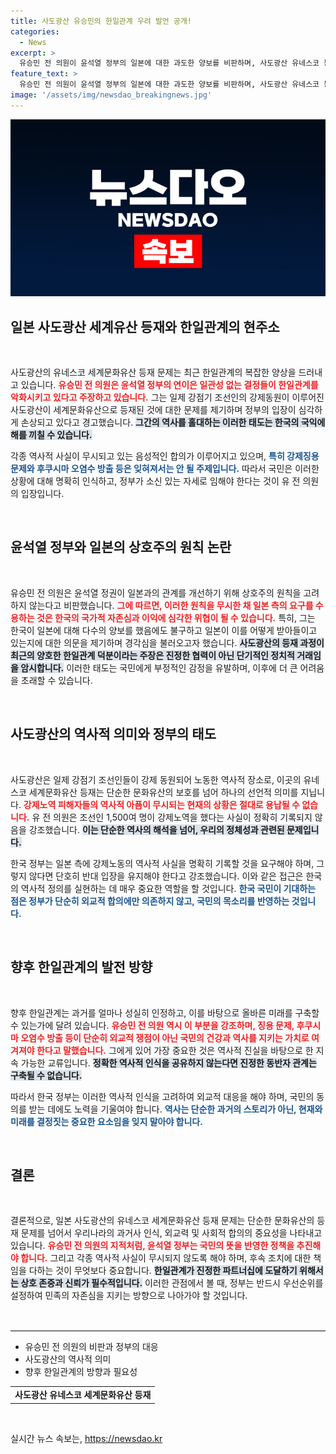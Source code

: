 ```yaml
---
title: 사도광산 유승민의 한일관계 우려 발언 공개!
categories:
  - News
excerpt: >
  유승민 전 의원이 윤석열 정부의 일본에 대한 과도한 양보를 비판하며, 사도광산 유네스코 등재와 관련해 역사적 사실의 왜곡을 경고했다. 그는 국민에게 답하라고 촉구하며 우리의 국익을 지키기 위한 원칙을 강조했다.
feature_text: >
  유승민 전 의원이 윤석열 정부의 일본에 대한 과도한 양보를 비판하며, 사도광산 유네스코 등재와 관련해 역사적 사실의 왜곡을 경고했다. 그는 국민에게 답하라고 촉구하며 우리의 국익을 지키기 위한 원칙을 강조했다.
image: '/assets/img/newsdao_breakingnews.jpg'
---
```


<p><img src="/assets/img/newsdao_breakingnews.jpg" alt="implanttips 속보" /></p>

<h2 data-ke-size="size26">일본 사도광산 세계유산 등재와 한일관계의 현주소</h2>

<p data-ke-size="size16">&nbsp;</p>

<p>사도광산의 유네스코 세계문화유산 등재 문제는 최근 한일관계의 복잡한 양상을 드러내고 있습니다. <b><span style="color: #ee2323;">유승민 전 의원은 윤석열 정부의 연이은 일관성 없는 결정들이 한일관계를 악화시키고 있다고 주장하고 있습니다.</span></b> 그는 일제 강점기 조선인의 강제동원이 이루어진 사도광산이 세계문화유산으로 등재된 것에 대한 문제를 제기하며 정부의 입장이 심각하게 손상되고 있다고 경고했습니다. <b><span style="background-color: #21538527;">그간의 역사를 홀대하는 이러한 태도는 한국의 국익에 해를 끼칠 수 있습니다.</span></b> </p>

<p>각종 역사적 사실이 무시되고 있는 음성적인 합의가 이루어지고 있으며, <b><span style="color: #1a5490;">특히 강제징용 문제와 후쿠시마 오염수 방출 등은 잊혀져서는 안 될 주제입니다.</span></b> 따라서 국민은 이러한 상황에 대해 명확히 인식하고, 정부가 소신 있는 자세로 임해야 한다는 것이 유 전 의원의 입장입니다.</p>

<p data-ke-size="size16">&nbsp;</p>

<h2 data-ke-size="size26">윤석열 정부와 일본의 상호주의 원칙 논란</h2>

<p data-ke-size="size16">&nbsp;</p>

<p>유승민 전 의원은 윤석열 정권이 일본과의 관계를 개선하기 위해 상호주의 원칙을 고려하지 않는다고 비판했습니다. <b><span style="color: #ee2323;">그에 따르면, 이러한 원칙을 무시한 채 일본 측의 요구를 수용하는 것은 한국의 국가적 자존심과 이익에 심각한 위협이 될 수 있습니다.</span></b> 특히, 그는 한국이 일본에 대해 다수의 양보를 했음에도 불구하고 일본이 이를 어떻게 받아들이고 있는지에 대한 의문을 제기하며 경각심을 불러오고자 했습니다. <b><span style="background-color: #21538527;">사도광산의 등재 과정이 최근의 양호한 한일관계 덕분이라는 주장은 진정한 협력이 아닌 단기적인 정치적 거래임을 암시합니다.</span></b> 이러한 태도는 국민에게 부정적인 감정을 유발하며, 이후에 더 큰 어려움을 초래할 수 있습니다.</p>

<p data-ke-size="size16">&nbsp;</p>

<h2 data-ke-size="size26">사도광산의 역사적 의미와 정부의 태도</h2>

<p data-ke-size="size16">&nbsp;</p>

<p>사도광산은 일제 강점기 조선인들이 강제 동원되어 노동한 역사적 장소로, 이곳의 유네스코 세계문화유산 등재는 단순한 문화유산의 보호를 넘어 하나의 선언적 의미를 지닙니다. <b><span style="color: #ee2323;">강제노역 피해자들의 역사적 아픔이 무시되는 현재의 상황은 절대로 용납될 수 없습니다.</span></b> 유 전 의원은 조선인 1,500여 명이 강제노역을 했다는 사실이 정확히 기록되지 않음을 강조했습니다. <b><span style="background-color: #21538527;">이는 단순한 역사의 해석을 넘어, 우리의 정체성과 관련된 문제입니다.</span></b> </p>

<p>한국 정부는 일본 측에 강제노동의 역사적 사실을 명확히 기록할 것을 요구해야 하며, 그렇지 않다면 단호히 반대 입장을 유지해야 한다고 강조했습니다. 이와 같은 접근은 한국의 역사적 정의를 실현하는 데 매우 중요한 역할을 할 것입니다. <b><span style="color: #1a5490;">한국 국민이 기대하는 점은 정부가 단순히 외교적 합의에만 의존하지 않고, 국민의 목소리를 반영하는 것입니다.</span></b></p>

<p data-ke-size="size16">&nbsp;</p>

<h2 data-ke-size="size26">향후 한일관계의 발전 방향</h2>

<p data-ke-size="size16">&nbsp;</p>

<p>향후 한일관계는 과거를 얼마나 성실히 인정하고, 이를 바탕으로 올바른 미래를 구축할 수 있는가에 달려 있습니다. <b><span style="color: #ee2323;">유승민 전 의원 역시 이 부분을 강조하며, 징용 문제, 후쿠시마 오염수 방출 등이 단순히 외교적 쟁점이 아닌 국민의 건강과 역사를 지키는 가치로 여겨져야 한다고 말했습니다.</span></b> 그에게 있어 가장 중요한 것은 역사적 진실을 바탕으로 한 지속 가능한 교류입니다. <b><span style="background-color: #21538527;">정확한 역사적 인식을 공유하지 않는다면 진정한 동반자 관계는 구축될 수 없습니다.</span></b> </p>

<p>따라서 한국 정부는 이러한 역사적 인식을 고려하여 외교적 대응을 해야 하며, 국민의 동의를 받는 데에도 노력을 기울여야 합니다. <b><span style="color: #1a5490;">역사는 단순한 과거의 스토리가 아닌, 현재와 미래를 결정짓는 중요한 요소임을 잊지 말아야 합니다.</span></b></p>

<p data-ke-size="size16">&nbsp;</p>

<h2 data-ke-size="size26">결론</h2>

<p data-ke-size="size16">&nbsp;</p>

<p>결론적으로, 일본 사도광산의 유네스코 세계문화유산 등재 문제는 단순한 문화유산의 등재 문제를 넘어서 우리나라의 과거사 인식, 외교력 및 사회적 합의의 중요성을 나타내고 있습니다. <b><span style="color: #ee2323;">유승민 전 의원의 지적처럼, 윤석열 정부는 국민의 뜻을 반영한 정책을 추진해야 합니다.</span></b> 그리고 각종 역사적 사실이 무시되지 않도록 해야 하며, 후속 조치에 대한 책임을 다하는 것이 무엇보다 중요합니다. <b><span style="background-color: #21538527;">한일관계가 진정한 파트너십에 도달하기 위해서는 상호 존중과 신뢰가 필수적입니다.</span></b> 이러한 관점에서 볼 때, 정부는 반드시 우선순위를 설정하여 민족의 자존심을 지키는 방향으로 나아가야 할 것입니다. </p>

<p data-ke-size="size16">&nbsp;</p>

<hr style="border-top: 2px solid #eee;"/>

<ul>
    <li>유승민 전 의원의 비판과 정부의 대응</li>
    <li>사도광산의 역사적 의미</li>
    <li>향후 한일관계의 방향과 필요성</li>
</ul>

<table style="width: 100%;">
    <tr>
        <td style="text-align: center; height: 17px;"><b>사도광산 유네스코 세계문화유산 등재</b></td>
    </tr>
</table>

<p data-ke-size="size16">&nbsp;</p>
실시간 뉴스 속보는, <a href="https://newsdao.kr" rel="dofollow">https://newsdao.kr</a>


